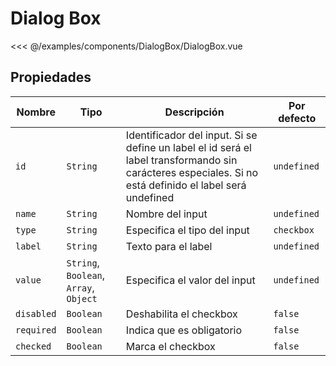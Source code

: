 # Dialog Box

<Preview>
  <template slot="demo">
    <components-DialogBox-DialogBox />
  </template>

  <<< @/examples/components/DialogBox/DialogBox.vue
</Preview>

## Propiedades

| Nombre     | Tipo                                   | Descripción                                                                                                                                             | Por defecto |
|------------|----------------------------------------|---------------------------------------------------------------------------------------------------------------------------------------------------------|-------------|
| `id`       | `String`                               | Identificador del input. Si se define un label el id será el label transformando sin carácteres especiales. Si no está definido el label será undefined | `undefined` |
| `name`     | `String`                               | Nombre del input                                                                                                                                        | `undefined` |
| `type`     | `String`                               | Especifica el tipo del input                                                                                                                            | `checkbox`  |
| `label`    | `String`                               | Texto para el label                                                                                                                                     | `undefined` |
| `value`    | `String`, `Boolean`, `Array`, `Object` | Especifica el valor del input                                                                                                                           | `undefined` |
| `disabled` | `Boolean`                              | Deshabilita el checkbox                                                                                                                                 | `false`     |
| `required` | `Boolean`                              | Indica que es obligatorio                                                                                                                               | `false`     |
| `checked`  | `Boolean`                              | Marca el checkbox                                                                                                                                       | `false`     |

